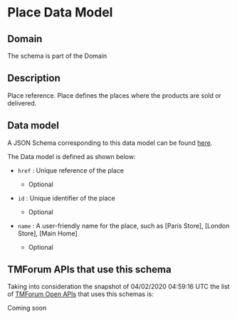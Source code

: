 # Place Data Model

## Domain

The  schema is part of the  Domain

## Description

Place reference. Place defines the places where the products are sold or delivered.

## Data model

A JSON Schema corresponding to this data model can be found
[here](https://github.com/tmforum-rand/schemas/blob/candidates/Common/Place.schema.json).

The Data model is defined as shown below:

- `href` : Unique reference of the place

  - Optional


- `id` : Unique identifier of the place

  - Optional


- `name` : A user-friendly name for the place, such as [Paris Store], [London Store], [Main Home]

  - Optional






## TMForum APIs that use this schema

Taking into consideration the snapshot of 04/02/2020 04:59:16 UTC the list of [TMForum Open APIs](https://www.tmforum.org/open-apis/) that uses this schemas is:

Coming soon